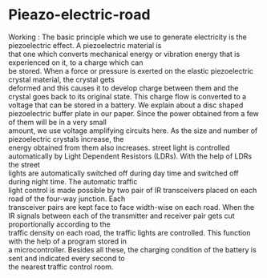 # Pieazo-electric-road
Working :
The basic principle which we use to generate electricity is the piezoelectric effect. A piezoelectric material is  
that one which converts mechanical energy or vibration energy that is experienced on it, to a charge which can  
be stored. When a force or pressure is exerted on the elastic piezoelectric crystal material, the crystal gets  
deformed and this causes it to develop charge between them and the crystal goes back to its original state. 
This charge flow is converted to a voltage that can be stored in a battery. We explain about a disc shaped  
piezoelectric buffer plate in our paper. Since the power obtained from a few of them will be in a very small  
amount, we use voltage amplifying circuits here. As the size and number of piezoelectric crystals increase, the  
energy obtained from them also increases. 
street light is controlled automatically by Light Dependent Resistors (LDRs). With the help of LDRs the street  
lights are automatically switched off during day time and switched off during night time. The automatic traffic  
light control is made possible by two pair of IR transceivers placed on each road of the four-way junction. Each  
transceiver pairs are kept face to face width-wise on each road. 
When the IR signals between each of the transmitter and receiver pair gets cut proportionally according to the  
traffic density on each road, the traffic lights are controlled. This function with the help of a program stored in  
a microcontroller. Besides all these, the charging condition of the battery is sent and indicated every second to  
the nearest traffic control room.
